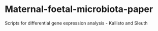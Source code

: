 # Maternal-foetal-microbiota-paper
Scripts for differential gene expression analysis - Kallisto and Sleuth
